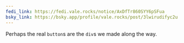 ```yaml
---
fedi_link: https://fedi.vale.rocks/notice/AxDfTr860SYY6pSFua
bsky_link: https://bsky.app/profile/vale.rocks/post/3lwirudifyc2u
---
```


Perhaps the real `button`s are the `div`s we made along the way.
